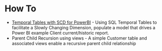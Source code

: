 # How To

* [Temporal Tables with SCD for PowerBI](./TemporalTablesSCD#temporal-table-scd) - Using SQL Temporal Tables to facilitate a Slowly Changing Dimension, populate a model that drives a Power BI example Client current/historic report. 
* Parent Child Recursion using views - A simple Customer table and associated views enable a recursive parent child relationship  
